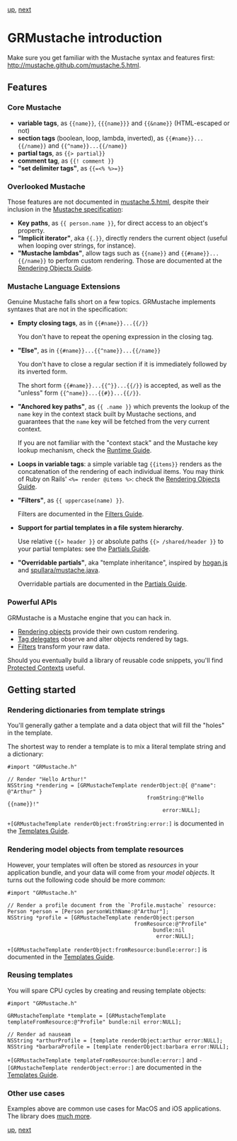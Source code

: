 [up](../../../../GRMustache), [next](templates.md)

GRMustache introduction
=======================

Make sure you get familiar with the Mustache syntax and features first: http://mustache.github.com/mustache.5.html.

Features
--------

### Core Mustache

- **variable tags**, as `{{name}}`, `{{{name}}}` and `{{&name}}` (HTML-escaped or not)
- **section tags** (boolean, loop, lambda, inverted), as `{{#name}}...{{/name}}` and `{{^name}}...{{/name}}`
- **partial tags**, as `{{> partial}}`
- **comment tag**, as `{{! comment }}`
- **"set delimiter tags"**, as `{{=<% %>=}}`


### Overlooked Mustache

Those features are not documented in [mustache.5.html](http://mustache.github.com/mustache.5.html), despite their inclusion in the [Mustache specification](https://github.com/mustache/spec):

- **Key paths**, as `{{ person.name }}`, for direct access to an object's property.
- **"Implicit iterator"**, aka `{{.}}`, directly renders the current object (useful when looping over strings, for instance).
- **"Mustache lambdas"**, allow tags such as `{{name}}` and `{{#name}}...{{/name}}` to perform custom rendering. Those are documented at the [Rendering Objects Guide](rendering_objects.md).


### Mustache Language Extensions

Genuine Mustache falls short on a few topics. GRMustache implements syntaxes that are not in the specification:

- **Empty closing tags**, as in `{{#name}}...{{/}}`

    You don't have to repeat the opening expression in the closing tag.

- **"Else"**, as in `{{#name}}...{{^name}}...{{/name}}`
    
    You don't have to close a regular section if it is immediately followed by its inverted form.
    
    The short form `{{#name}}...{{^}}...{{/}}` is accepted, as well as the "unless" form `{{^name}}...{{#}}...{{/}}`.

- **"Anchored key paths"**, as `{{ .name }}` which prevents the lookup of the `name` key in the context stack built by Mustache sections, and guarantees that the `name` key will be fetched from the very current context.
    
    If you are not familiar with the "context stack" and the Mustache key lookup mechanism, check the [Runtime Guide](runtime.md).

- **Loops in variable tags**: a simple variable tag `{{items}}` renders as the concatenation of the rendering of each individual items. You may think of Ruby on Rails' `<%= render @items %>`: check the [Rendering Objects Guide](rendering_objects.md).

- **"Filters"**, as `{{ uppercase(name) }}`.
    
    Filters are documented in the [Filters Guide](filters.md).

- **Support for partial templates in a file system hierarchy**.
    
    Use relative `{{> header }}` or absolute paths `{{> /shared/header }}` to your partial templates: see the [Partials Guide](partials.md).

- **"Overridable partials"**, aka "template inheritance", inspired by [hogan.js](http://twitter.github.com/hogan.js/) and [spullara/mustache.java](https://github.com/spullara/mustache.java).
    
    Overridable partials are documented in the [Partials Guide](partials.md).


### Powerful APIs

GRMustache is a Mustache engine that you can hack in.

- [Rendering objects](rendering_objects.md) provide their own custom rendering.
- [Tag delegates](delegate.md) observe and alter objects rendered by tags.
- [Filters](filters.md) transform your raw data.

Should you eventually build a library of reusable code snippets, you'll find [Protected Contexts](protected_contexts.md) useful.


Getting started
---------------

### Rendering dictionaries from template strings

You'll generally gather a template and a data object that will fill the "holes" in the template.

The shortest way to render a template is to mix a literal template string and a dictionary:

```objc
#import "GRMustache.h"

// Render "Hello Arthur!"
NSString *rendering = [GRMustacheTemplate renderObject:@{ @"name": @"Arthur" }
                                            fromString:@"Hello {{name}}!"
                                                 error:NULL];
```

`+[GRMustacheTemplate renderObject:fromString:error:]` is documented in the [Templates Guide](templates.md).

### Rendering model objects from template resources

However, your templates will often be stored as *resources* in your application bundle, and your data will come from your *model objects*. It turns out the following code should be more common:

```objc
#import "GRMustache.h"

// Render a profile document from the `Profile.mustache` resource:
Person *person = [Person personWithName:@"Arthur"];
NSString *profile = [GRMustacheTemplate renderObject:person
                                        fromResource:@"Profile"
                                              bundle:nil
                                               error:NULL];
```

`+[GRMustacheTemplate renderObject:fromResource:bundle:error:]` is documented in the [Templates Guide](templates.md).

### Reusing templates

You will spare CPU cycles by creating and reusing template objects:

```objc
#import "GRMustache.h"

GRMustacheTemplate *template = [GRMustacheTemplate templateFromResource:@"Profile" bundle:nil error:NULL];

// Render ad nauseam
NSString *arthurProfile = [template renderObject:arthur error:NULL];
NSString *barbaraProfile = [template renderObject:barbara error:NULL];
```

`+[GRMustacheTemplate templateFromResource:bundle:error:]` and `-[GRMustacheTemplate renderObject:error:]` are documented in the [Templates Guide](templates.md).

### Other use cases

Examples above are common use cases for MacOS and iOS applications. The library does [much more](../../../../GRMustache#documentation).

[up](../../../../GRMustache), [next](templates.md)
